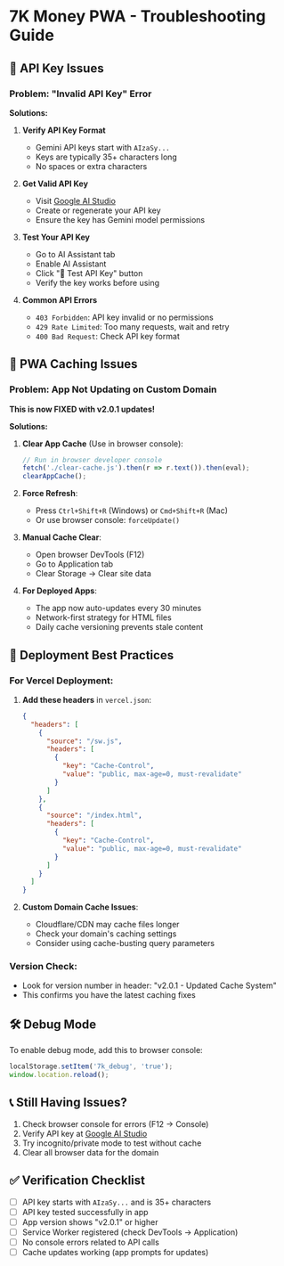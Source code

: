 # 7K Money PWA - Troubleshooting Guide

## 🔑 API Key Issues

### Problem: "Invalid API Key" Error
**Solutions:**

1. **Verify API Key Format**
   - Gemini API keys start with `AIzaSy...`
   - Keys are typically 35+ characters long
   - No spaces or extra characters

2. **Get Valid API Key**
   - Visit [Google AI Studio](https://aistudio.google.com/app/apikey)
   - Create or regenerate your API key
   - Ensure the key has Gemini model permissions

3. **Test Your API Key**
   - Go to AI Assistant tab
   - Enable AI Assistant
   - Click "🔧 Test API Key" button
   - Verify the key works before using

4. **Common API Errors**
   - `403 Forbidden`: API key invalid or no permissions
   - `429 Rate Limited`: Too many requests, wait and retry
   - `400 Bad Request`: Check API key format

## 📱 PWA Caching Issues

### Problem: App Not Updating on Custom Domain
**This is now FIXED with v2.0.1 updates!**

**Solutions:**

1. **Clear App Cache** (Use in browser console):
   ```javascript
   // Run in browser developer console
   fetch('./clear-cache.js').then(r => r.text()).then(eval);
   clearAppCache();
   ```

2. **Force Refresh**:
   - Press `Ctrl+Shift+R` (Windows) or `Cmd+Shift+R` (Mac)
   - Or use browser console: `forceUpdate()`

3. **Manual Cache Clear**:
   - Open browser DevTools (F12)
   - Go to Application tab
   - Clear Storage → Clear site data

4. **For Deployed Apps**:
   - The app now auto-updates every 30 minutes
   - Network-first strategy for HTML files
   - Daily cache versioning prevents stale content

## 🚀 Deployment Best Practices

### For Vercel Deployment:

1. **Add these headers** in `vercel.json`:
   ```json
   {
     "headers": [
       {
         "source": "/sw.js",
         "headers": [
           {
             "key": "Cache-Control",
             "value": "public, max-age=0, must-revalidate"
           }
         ]
       },
       {
         "source": "/index.html",
         "headers": [
           {
             "key": "Cache-Control",
             "value": "public, max-age=0, must-revalidate"
           }
         ]
       }
     ]
   }
   ```

2. **Custom Domain Cache Issues**:
   - Cloudflare/CDN may cache files longer
   - Check your domain's caching settings
   - Consider using cache-busting query parameters

### Version Check:
- Look for version number in header: "v2.0.1 - Updated Cache System"
- This confirms you have the latest caching fixes

## 🛠️ Debug Mode

To enable debug mode, add this to browser console:
```javascript
localStorage.setItem('7k_debug', 'true');
window.location.reload();
```

## 📞 Still Having Issues?

1. Check browser console for errors (F12 → Console)
2. Verify API key at [Google AI Studio](https://aistudio.google.com/app/apikey)
3. Try incognito/private mode to test without cache
4. Clear all browser data for the domain

## ✅ Verification Checklist

- [ ] API key starts with `AIzaSy...` and is 35+ characters
- [ ] API key tested successfully in app
- [ ] App version shows "v2.0.1" or higher
- [ ] Service Worker registered (check DevTools → Application)
- [ ] No console errors related to API calls
- [ ] Cache updates working (app prompts for updates)
